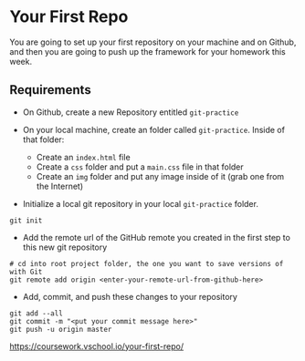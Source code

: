# Your First Repo

You are going to set up your first repository on your machine and on Github, and then you are going to push up the framework for your homework this week.

## Requirements
* On Github, create a new Repository entitled `git-practice`
* On your local machine, create an folder called `git-practice`. Inside of that folder:
    * Create an `index.html` file
    * Create a `css` folder and put a `main.css` file in that folder
    * Create an `img` folder and put any image inside of it (grab one from the Internet)

* Initialize a local git repository in your local `git-practice` folder.
```
git init  
```

* Add the remote url of the GitHub remote you created in the first step to this new git repository
```
# cd into root project folder, the one you want to save versions of with Git
git remote add origin <enter-your-remote-url-from-github-here>  
```

* Add, commit, and push these changes to your repository
```
git add --all  
git commit -m "<put your commit message here>"  
git push -u origin master  
```

https://coursework.vschool.io/your-first-repo/
